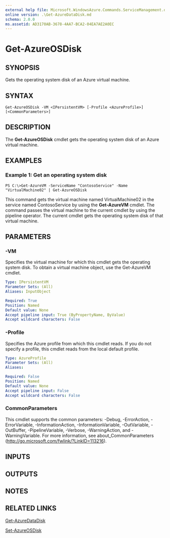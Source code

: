 ```yaml
---
external help file: Microsoft.WindowsAzure.Commands.ServiceManagement.dll-Help.xml
online version: .\Get-AzureDataDisk.md
schema: 2.0.0
ms.assetid: AD3170AB-3678-4AA7-BCA2-04EA7AE2A0EC
---
```


# Get-AzureOSDisk

## SYNOPSIS
Gets the operating system disk of an Azure virtual machine.

## SYNTAX

```
Get-AzureOSDisk -VM <IPersistentVM> [-Profile <AzureProfile>] [<CommonParameters>]
```

## DESCRIPTION
The **Get-AzureOSDisk** cmdlet gets the operating system disk of an Azure virtual machine.

## EXAMPLES

### Example 1: Get an operating system disk
```
PS C:\>Get-AzureVM -ServiceName "ContosoService" -Name "VirtualMachine02" | Get-AzureOSDisk
```

This command gets the virtual machine named VirtualMachine02 in the service named ContosoService by using the **Get-AzureVM** cmdlet.
The command passes the virtual machine to the current cmdlet by using the pipeline operator.
The current cmdlet gets the operating system disk of that virtual machine.

## PARAMETERS

### -VM
Specifies the virtual machine for which this cmdlet gets the operating system disk.
To obtain a virtual machine object, use the Get-AzureVM cmdlet.

```yaml
Type: IPersistentVM
Parameter Sets: (All)
Aliases: InputObject

Required: True
Position: Named
Default value: None
Accept pipeline input: True (ByPropertyName, ByValue)
Accept wildcard characters: False
```

### -Profile
Specifies the Azure profile from which this cmdlet reads.
If you do not specify a profile, this cmdlet reads from the local default profile.

```yaml
Type: AzureProfile
Parameter Sets: (All)
Aliases: 

Required: False
Position: Named
Default value: None
Accept pipeline input: False
Accept wildcard characters: False
```

### CommonParameters
This cmdlet supports the common parameters: -Debug, -ErrorAction, -ErrorVariable, -InformationAction, -InformationVariable, -OutVariable, -OutBuffer, -PipelineVariable, -Verbose, -WarningAction, and -WarningVariable. For more information, see about_CommonParameters (http://go.microsoft.com/fwlink/?LinkID=113216).

## INPUTS

## OUTPUTS

## NOTES

## RELATED LINKS

[Get-AzureDataDisk](.\Get-AzureDataDisk.md)

[Set-AzureOSDisk](.\Set-AzureOSDisk.md)


